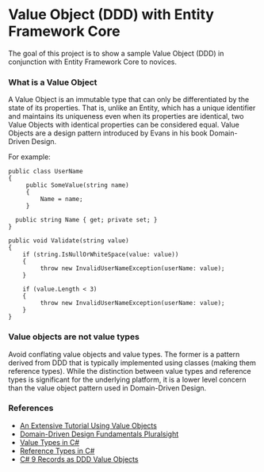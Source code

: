 # Value Object (DDD) with Entity Framework Core
The goal of this project is to show a sample Value Object (DDD) in conjunction with Entity Framework Core to novices.


### What is a Value Object

A Value Object is an immutable type that can only be differentiated by the state of its properties. That is, unlike an Entity, which has a unique identifier and maintains its uniqueness even when its properties are identical, two Value Objects with identical properties can be considered equal. Value Objects are a design pattern introduced by Evans in his book Domain-Driven Design.

For example:

```
public class UserName
{
     public SomeValue(string name)
     {
         Name = name;
     }

  public string Name { get; private set; }
}
  
public void Validate(string value)
{
    if (string.IsNullOrWhiteSpace(value: value))
    {
         throw new InvalidUserNameException(userName: value);
    }

    if (value.Length < 3)
    {
         throw new InvalidUserNameException(userName: value);
    }
}
```

###  Value objects are not value types

Avoid conflating value objects and value types. The former is a pattern derived from DDD that is typically implemented using classes (making them reference types). While the distinction between value types and reference types is significant for the underlying platform, it is a lower level concern than the value object pattern used in Domain-Driven Design.

### References

- [An Extensive Tutorial Using Value Objects](https://leanpub.com/tdd-ebook/read#leanpub-auto-value-objects)
- [Domain-Driven Design Fundamentals Pluralsight](https://app.pluralsight.com/library/courses/fundamentals-domain-driven-design/table-of-contents)
- [Value Types in C#](https://docs.microsoft.com/en-us/dotnet/csharp/language-reference/builtin-types/value-types)
- [Reference Types in C#](https://docs.microsoft.com/en-us/dotnet/csharp/language-reference/keywords/reference-types)
- [C# 9 Records as DDD Value Objects](https://enterprisecraftsmanship.com/posts/csharp-records-value-objects)

